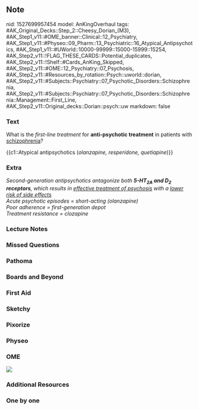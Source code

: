 ## Note
nid: 1527699957454
model: AnKingOverhaul
tags: #AK_Original_Decks::Step_2::Cheesy_Dorian_(M3), #AK_Step1_v11::#OME_banner::Clinical::12_Psychiatry, #AK_Step1_v11::#Physeo::09_Pharm::13_Psychiatric::16_Atypical_Antipsychotics, #AK_Step1_v11::#UWorld::10000-99999::15000-15999::15254, #AK_Step2_v11::!FLAG_THESE_CARDS::Potential_duplicates, #AK_Step2_v11::!Shelf::#Cards_AnKing_Skipped, #AK_Step2_v11::#OME::12_Psychiatry::07_Psychosis, #AK_Step2_v11::#Resources_by_rotation::Psych::uworld::dorian, #AK_Step2_v11::#Subjects::Psychiatry::07_Psychotic_Disorders::Schizophrenia, #AK_Step2_v11::#Subjects::Psychiatry::07_Psychotic_Disorders::Schizophrenia::Management::First_Line, #AK_Step2_v11::Original_decks::Dorian::psych::uw
markdown: false

### Text
What is the <i>first-line treatment</i> for <b>anti-psychotic
treatment</b> in patients with <u>schizophrenia</u>?
<div>
  {{c1::Atypical antipsychotics (<i>olanzapine, resperidone,
  quetiapine</i>)}}
</div>

### Extra
<div>
  <i>Second-generation antipsychotics antagonize both
  <b>5-HT<sub>2A</sub> and D<sub>2</sub> receptors</b>, which
  results in <u>effective treatment of psychosis</u> with a
  <u>lower risk of side effects</u></i>
</div><i>Acute psychotic episodes = short-acting (olanzapine)</i>
<div>
  <i>Poor adherence = first-generation depot</i>
</div>
<div>
  <i>Treatment resistance = clozapine</i>
</div>

### Lecture Notes


### Missed Questions


### Pathoma


### Boards and Beyond


### First Aid


### Sketchy


### Pixorize


### Physeo


### OME
<div class="ome-widget">
  <a href=
  "https://onlinemeded.org/spa/psychiatry?ref=anki"><img src=
  "_OME_AnkiFlashcards_Topic_6.png"></a>
</div>

### Additional Resources


### One by one

